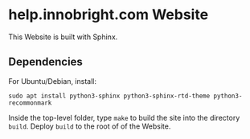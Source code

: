 # help.innobright.com Website

This Website is built with Sphinx.

## Dependencies

For Ubuntu/Debian, install:

    sudo apt install python3-sphinx python3-sphinx-rtd-theme python3-recommonmark

Inside the top-level folder, type `make` to build the site into the directory `build`.
Deploy `build` to the root of of the Website.
